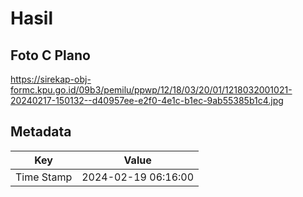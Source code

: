 # Hasil

## Foto C Plano

https://sirekap-obj-formc.kpu.go.id/09b3/pemilu/ppwp/12/18/03/20/01/1218032001021-20240217-150132--d40957ee-e2f0-4e1c-b1ec-9ab55385b1c4.jpg


## Metadata

| Key        | Value               |
| ---------- | ------------------- |
| Time Stamp | 2024-02-19 06:16:00 |



